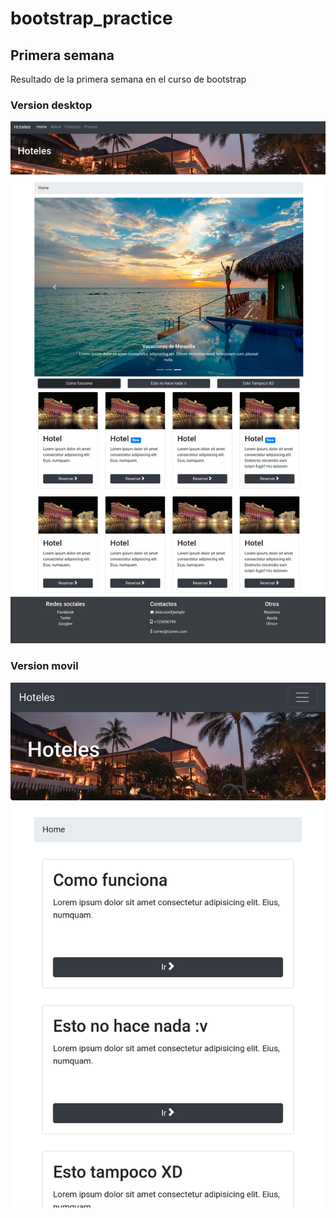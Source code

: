 # bootstrap_practice

## Primera semana

Resultado de la primera semana en el curso de bootstrap

### Version desktop

![imagen_semana_1](images_project/Captura1.png)

### Version movil

![imagen_semana_1](images_project/Captura2-1.png)